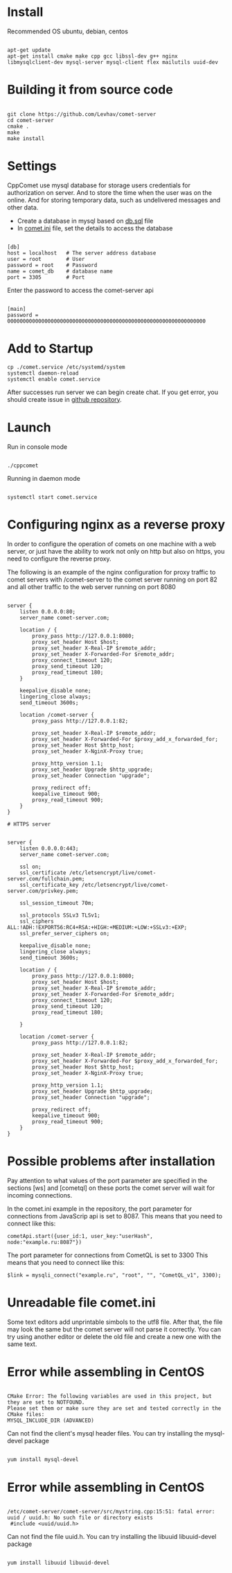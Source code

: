 
# Install

Recommended OS ubuntu, debian, centos

```

apt-get update
apt-get install cmake make cpp gcc libssl-dev g++ nginx libmysqlclient-dev mysql-server mysql-client flex mailutils uuid-dev 

```


# Building it from source code

```

git clone https://github.com/Levhav/comet-server
cd comet-server
cmake .
make
make install

```


# Settings
CppComet use mysql database for storage users credentials for authorization on server. And to store the time when the user was on the online. And for storing temporary data, such as undelivered messages and other data.
 
  * Create a database in mysql based on [db.sql](https://github.com/Levhav/comet-server/blob/master/db.sql) file
  * In [comet.ini](https://github.com/CppComet/comet-server/blob/master/comet.ini) file, set the details to access the database

```

[db]
host = localhost   # The server address database
user = root        # User
password = root    # Password
name = comet_db    # database name
port = 3305        # Port

```

Enter the password to access the comet-server api

```

[main]  
password = 0000000000000000000000000000000000000000000000000000000000000000

```

 
# Add to Startup
 

```
cp ./comet.service /etc/systemd/system
systemctl daemon-reload
systemctl enable comet.service
```


After successes run server we can begin create chat. If you get error, you should create issue in [github repository](https://github.com/Levhav/comet-server/issues).

# Launch
Run in console mode

```

./cppcomet

```

Running in daemon mode

```

systemctl start comet.service

```


# Configuring nginx as a reverse proxy

In order to configure the operation of comets on one machine with a web server, or just have the ability to work not only on http but also on https, you need to configure the reverse proxy.

The following is an example of the nginx configuration for proxy traffic to comet servers with /comet-server to the comet server running on port 82 and all other traffic to the web server running on port 8080


```

server {
	listen 0.0.0.0:80;   
	server_name comet-server.com;
 
	location / {
		proxy_pass http://127.0.0.1:8080;
		proxy_set_header Host $host;
		proxy_set_header X-Real-IP $remote_addr;
		proxy_set_header X-Forwarded-For $remote_addr;
		proxy_connect_timeout 120;
		proxy_send_timeout 120;
		proxy_read_timeout 180;
	}

	keepalive_disable none;
	lingering_close always;
	send_timeout 3600s;

	location /comet-server {
        proxy_pass http://127.0.0.1:82;
        
        proxy_set_header X-Real-IP $remote_addr;
        proxy_set_header X-Forwarded-For $proxy_add_x_forwarded_for;
        proxy_set_header Host $http_host;
        proxy_set_header X-NginX-Proxy true;
        
        proxy_http_version 1.1;
        proxy_set_header Upgrade $http_upgrade;
        proxy_set_header Connection "upgrade";
        
        proxy_redirect off;
        keepalive_timeout 900;
        proxy_read_timeout 900;
	} 
}

# HTTPS server


server {
	listen 0.0.0.0:443;  
	server_name comet-server.com;

	ssl on;
	ssl_certificate /etc/letsencrypt/live/comet-server.com/fullchain.pem;
	ssl_certificate_key /etc/letsencrypt/live/comet-server.com/privkey.pem;
	 
	ssl_session_timeout 70m;

	ssl_protocols SSLv3 TLSv1;
	ssl_ciphers ALL:!ADH:!EXPORT56:RC4+RSA:+HIGH:+MEDIUM:+LOW:+SSLv3:+EXP;
	ssl_prefer_server_ciphers on;

	keepalive_disable none;
	lingering_close always;
	send_timeout 3600s;
 
	location / {
		proxy_pass http://127.0.0.1:8080;
		proxy_set_header Host $host;
		proxy_set_header X-Real-IP $remote_addr;
		proxy_set_header X-Forwarded-For $remote_addr;
		proxy_connect_timeout 120;
		proxy_send_timeout 120;
		proxy_read_timeout 180;
		 
	}
	 
	location /comet-server {
        proxy_pass http://127.0.0.1:82;
        
        proxy_set_header X-Real-IP $remote_addr;
        proxy_set_header X-Forwarded-For $proxy_add_x_forwarded_for;
        proxy_set_header Host $http_host;
        proxy_set_header X-NginX-Proxy true;
        
        proxy_http_version 1.1;
        proxy_set_header Upgrade $http_upgrade;
        proxy_set_header Connection "upgrade";
        
        proxy_redirect off; 
        keepalive_timeout 900;
        proxy_read_timeout 900;
	}
}

```


# Possible problems after installation
 
Pay attention to what values of the port parameter are specified in the sections [ws] and [cometql] on these ports the comet server will wait for incoming connections.

In the comet.ini example in the repository, the port parameter for connections from JavaScrip api is set to 8087.
This means that you need to connect like this:

```
cometApi.start({user_id:1, user_key:"userHash", node:"example.ru:8087"})
```


The port parameter for connections from CometQL is set to 3300
This means that you need to connect like this:

```
$link = mysqli_connect("example.ru", "root", "", "CometQL_v1", 3300);
```


# Unreadable file comet.ini

Some text editors add unprintable simbols to the utf8 file. After that, the file may look the same but the comet server will not parse it correctly. You can try using another editor or delete the old file and create a new one with the same text.

# Error while assembling in CentOS


```

CMake Error: The following variables are used in this project, but they are set to NOTFOUND.
Please set them or make sure they are set and tested correctly in the CMake files:
MYSQL_INCLUDE_DIR (ADVANCED)

```


Can not find the client's mysql header files. You can try installing the mysql-devel package


```

yum install mysql-devel

```


# Error while assembling in CentOS


```

/etc/comet-server/comet-server/src/mystring.cpp:15:51: fatal error: uuid / uuid.h: No such file or directory exists
 #include <uuid/uuid.h>

```


Can not find the file uuid.h. You can try installing the libuuid libuuid-devel package


```

yum install libuuid libuuid-devel

```
